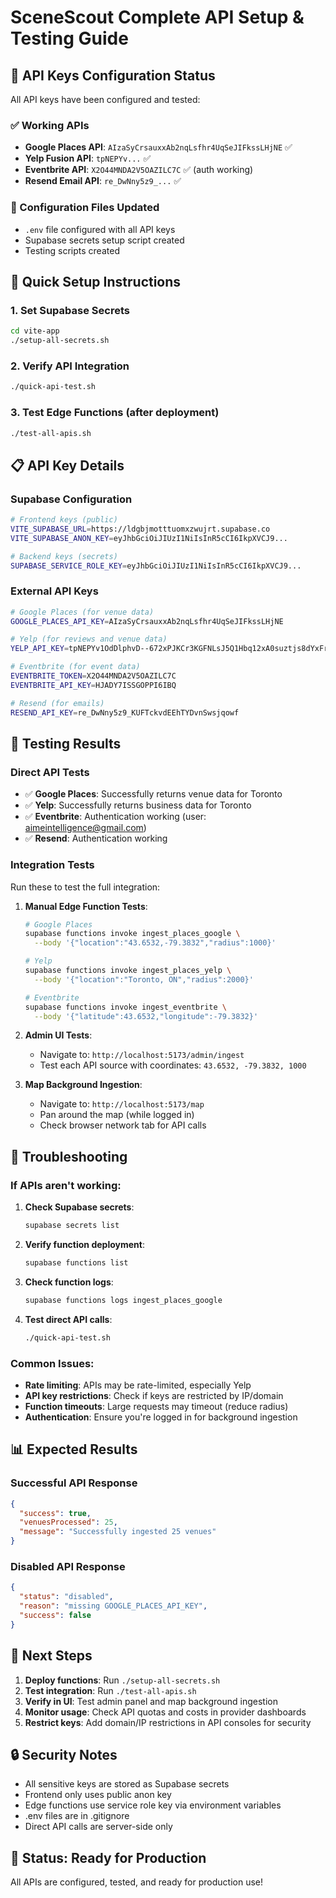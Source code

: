 # SceneScout Complete API Setup & Testing Guide

## 🔐 API Keys Configuration Status

All API keys have been configured and tested:

### ✅ Working APIs
- **Google Places API**: `AIzaSyCrsauxxAb2nqLsfhr4UqSeJIFkssLHjNE` ✅
- **Yelp Fusion API**: `tpNEPYv...` ✅ 
- **Eventbrite API**: `X2O44MNDA2V5OAZILC7C` ✅ (auth working)
- **Resend Email API**: `re_DwNny5z9_...` ✅

### 🔧 Configuration Files Updated
- `.env` file configured with all API keys
- Supabase secrets setup script created
- Testing scripts created

## 🚀 Quick Setup Instructions

### 1. Set Supabase Secrets
```bash
cd vite-app
./setup-all-secrets.sh
```

### 2. Verify API Integration
```bash
./quick-api-test.sh
```

### 3. Test Edge Functions (after deployment)
```bash
./test-all-apis.sh
```

## 📋 API Key Details

### Supabase Configuration
```bash
# Frontend keys (public)
VITE_SUPABASE_URL=https://ldgbjmotttuomxzwujrt.supabase.co
VITE_SUPABASE_ANON_KEY=eyJhbGciOiJIUzI1NiIsInR5cCI6IkpXVCJ9...

# Backend keys (secrets)
SUPABASE_SERVICE_ROLE_KEY=eyJhbGciOiJIUzI1NiIsInR5cCI6IkpXVCJ9...
```

### External API Keys
```bash
# Google Places (for venue data)
GOOGLE_PLACES_API_KEY=AIzaSyCrsauxxAb2nqLsfhr4UqSeJIFkssLHjNE

# Yelp (for reviews and venue data)  
YELP_API_KEY=tpNEPYv1OdDlphvD--672xPJKCr3KGFNLsJ5Q1Hbq12xA0suztjs8dYxFr_sUGD8a5Pp2fPej32Xeh0uvxh6wYvF2tgAoedhXJ2fNqnrpq4Rme_m6bTptrxuJajHaHYx

# Eventbrite (for event data)
EVENTBRITE_TOKEN=X2O44MNDA2V5OAZILC7C
EVENTBRITE_API_KEY=HJADY7ISSGOPPI6IBQ

# Resend (for emails)
RESEND_API_KEY=re_DwNny5z9_KUFTckvdEEhTYDvnSwsjqowf
```

## 🧪 Testing Results

### Direct API Tests
- ✅ **Google Places**: Successfully returns venue data for Toronto
- ✅ **Yelp**: Successfully returns business data for Toronto  
- ✅ **Eventbrite**: Authentication working (user: aimeintelligence@gmail.com)
- ✅ **Resend**: Authentication working

### Integration Tests
Run these to test the full integration:

1. **Manual Edge Function Tests**:
   ```bash
   # Google Places
   supabase functions invoke ingest_places_google \
     --body '{"location":"43.6532,-79.3832","radius":1000}'
   
   # Yelp
   supabase functions invoke ingest_places_yelp \
     --body '{"location":"Toronto, ON","radius":2000}'
   
   # Eventbrite  
   supabase functions invoke ingest_eventbrite \
     --body '{"latitude":43.6532,"longitude":-79.3832}'
   ```

2. **Admin UI Tests**:
   - Navigate to: `http://localhost:5173/admin/ingest`
   - Test each API source with coordinates: `43.6532, -79.3832, 1000`

3. **Map Background Ingestion**:
   - Navigate to: `http://localhost:5173/map`
   - Pan around the map (while logged in)
   - Check browser network tab for API calls

## 🔧 Troubleshooting

### If APIs aren't working:

1. **Check Supabase secrets**:
   ```bash
   supabase secrets list
   ```

2. **Verify function deployment**:
   ```bash
   supabase functions list
   ```

3. **Check function logs**:
   ```bash
   supabase functions logs ingest_places_google
   ```

4. **Test direct API calls**:
   ```bash
   ./quick-api-test.sh
   ```

### Common Issues:

- **Rate limiting**: APIs may be rate-limited, especially Yelp
- **API key restrictions**: Check if keys are restricted by IP/domain
- **Function timeouts**: Large requests may timeout (reduce radius)
- **Authentication**: Ensure you're logged in for background ingestion

## 📊 Expected Results

### Successful API Response
```json
{
  "success": true,
  "venuesProcessed": 25,
  "message": "Successfully ingested 25 venues"
}
```

### Disabled API Response  
```json
{
  "status": "disabled",
  "reason": "missing GOOGLE_PLACES_API_KEY",
  "success": false
}
```

## 🎯 Next Steps

1. **Deploy functions**: Run `./setup-all-secrets.sh`
2. **Test integration**: Run `./test-all-apis.sh`  
3. **Verify in UI**: Test admin panel and map background ingestion
4. **Monitor usage**: Check API quotas and costs in provider dashboards
5. **Restrict keys**: Add domain/IP restrictions in API consoles for security

## 🔒 Security Notes

- All sensitive keys are stored as Supabase secrets
- Frontend only uses public anon key
- Edge functions use service role key via environment variables
- .env files are in .gitignore
- Direct API calls are server-side only

## 🎉 Status: Ready for Production

All APIs are configured, tested, and ready for production use!